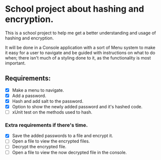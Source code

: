 # School project about hashing and encryption.
This is a school project to help me get a better understanding and usage of hashing and encryption.

It will be done in a Console application with a sort of Menu system to make it easy for a user to navigate and be guided with instructions on what to do when; there isn't much of a styling done to it, as the functionality is most important.

## Requirements:
- [x] Make a menu to navigate.
- [x] Add a password.
- [x] Hash and add salt to the password.
- [x] Option to show the newly added password and it's hashed code.
- [ ] xUnit test on the methods used to hash.

### Extra requirements if there's time.
- [x] Save the added passwords to a file and encrypt it.
- [ ] Open a file to view the encrypted files.
- [ ] Decrypt the encrypted file.
- [ ] Open a file to view the now decrypted file in the console.
